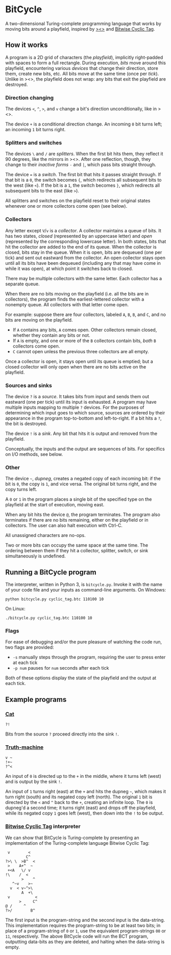 # BitCycle

A two-dimensional Turing-complete programming language that works by moving bits around a playfield, inspired by [><>](http://esolangs.org/wiki/Fish) and [Bitwise Cyclic Tag](http://esolangs.org/wiki/Bitwise_Cyclic_Tag).

## How it works

A program is a 2D grid of characters (the *playfield*), implicitly right-padded with spaces to form a full rectangle. During execution, *bits* move around this playfield, encountering various *devices* that change their direction, store them, create new bits, etc. All bits move at the same time (once per *tick*). Unlike in ><>, the playfield does not wrap: any bits that exit the playfield are destroyed.

### Direction changing

The devices `<`, `^`, `>`, and `v` change a bit's direction unconditionally, like in ><>.

The device `+` is a conditional direction change. An incoming `0` bit turns left; an incoming `1` bit turns right.

### Splitters and switches

The devices `\` and `/` are *splitters*. When the first bit hits them, they reflect it 90 degrees, like the mirrors in ><>. After one reflection, though, they change to their *inactive forms* `-` and `|`, which pass bits straight through.

The device `=` is a *switch*. The first bit that hits it passes straight through. If that bit is a `0`, the switch becomes `{`, which redirects all subsequent bits to the west (like `<`). If the bit is a `1`, the switch becomes `}`, which redirects all subsequent bits to the east (like `>`).

All splitters and switches on the playfield reset to their original states whenever one or more collectors come open (see below).

### Collectors

Any letter except `V`/`v` is a *collector*. A collector maintains a queue of bits. It has two states, *closed* (represented by an uppercase letter) and *open* (represented by the corresponding lowercase letter). In both states, bits that hit the collector are added to the end of its queue. When the collector is closed, bits stay in the queue. When it is open, bits are dequeued (one per tick) and sent out eastward from the collector. An open collector stays open until all its bits have been dequeued (including any that may have come in while it was open), at which point it switches back to closed.

There may be multiple collectors with the same letter. Each collector has a separate queue.

When there are no bits moving on the playfield (i.e. all the bits are in collectors), the program finds the earliest-lettered collector with a nonempty queue. All collectors with that letter come open.

For example: suppose there are four collectors, labeled `A`, `B`, `B`, and `C`, and no bits are moving on the playfield.

- If `A` contains any bits, `A` comes open. Other collectors remain closed, whether they contain any bits or not.
- If `A` is empty, and one or more of the `B` collectors contain bits, *both* `B` collectors come open.
- `C` cannot open unless the previous three collectors are all empty.

Once a collector is open, it stays open until its queue is emptied; but a closed collector will only open when there are no bits active on the playfield.

### Sources and sinks

The device `?` is a *source*. It takes bits from input and sends them out eastward (one per tick) until its input is exhausted. A program may have multiple inputs mapping to multiple `?` devices. For the purposes of determining which input goes to which source, sources are ordered by their appearance in the program top-to-bottom and left-to-right. If a bit hits a `?`, the bit is destroyed.

The device `!` is a *sink*. Any bit that hits it is output and removed from the playfield.

Conceptually, the inputs and the output are sequences of bits. For specifics on I/O methods, see below.

### Other

The device `~`, *dupneg*, creates a negated copy of each incoming bit: if the bit is `0`, the copy is `1`, and vice versa. The original bit turns right, and the copy turns left.

A `0` or `1` in the program places a single bit of the specified type on the playfield at the start of execution, moving east.

When any bit hits the device `@`, the program terminates. The program also terminates if there are no bits remaining, either on the playfield or in collectors. The user can also halt execution with Ctrl-C.

All unassigned characters are no-ops.

Two or more bits can occupy the same space at the same time. The ordering between them if they hit a collector, splitter, switch, or sink simultaneously is undefined.

## Running a BitCycle program

The interpreter, written in Python 3, is `bitcycle.py`. Invoke it with the name of your code file and your inputs as command-line arguments. On Windows:

    python bitcycle.py cyclic_tag.btc 110100 10

On Linux:

    ./bitcycle.py cyclic_tag.btc 110100 10

### Flags

For ease of debugging and/or the pure pleasure of watching the code run, two flags are provided:

- `-s` manually steps through the program, requiring the user to press enter at each tick
- `-p num` pauses for `num` seconds after each tick

Both of these options display the state of the playfield and the output at each tick.

## Example programs

### [Cat](http://esolangs.org/wiki/Cat_program)

    ?!

Bits from the source `?` proceed directly into the sink `!`.

### [Truth-machine](http://esolangs.org/wiki/Truth-machine)

    v ~
    !+~
    ?^<

An input of `0` is directed up to the `+` in the middle, where it turns left (west) and is output by the sink `!`.

An input of `1` turns right (east) at the `+` and hits the dupneg `~`, which makes it turn right (south) and its negated copy left (north). The original `1` bit is directed by the `<` and `^` back to the `+`, creating an infinite loop. The `0` is dupneg'd a second time; it turns right (east) and drops off the playfield, while its negated copy `1` goes left (west), then down into the `!` to be output.

### [Bitwise Cyclic Tag](http://esolangs.org/wiki/Bitwise_Cyclic_Tag) interpreter

We can show that BitCycle is Turing-complete by presenting an implementation of the Turing-complete language Bitwise Cyclic Tag:

     v        <   
             C^   
    ?>\ \  >B^  < 
     >    A+^  ~  
     +<A   \/ v   
    !\    /  <    
           >    ^ 
       ^~v    >~  
      v  < v~^>\  
           A  +\  
     v           <
          >     C^
    @ /     ^     
    ?>/        B^ 

The first input is the program-string and the second input is the data-string. This implementation requires the program-string to be at least two bits; in place of a program-string of `0` or `1`, use the equivalent program-strings `00` or `11`, respectively. The above BitCycle code will run the BCT program, outputting data-bits as they are deleted, and halting when the data-string is empty.